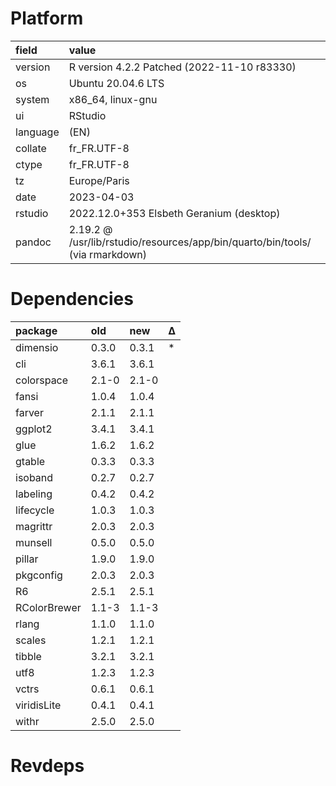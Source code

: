 # Platform

|field    |value                                                                         |
|:--------|:-----------------------------------------------------------------------------|
|version  |R version 4.2.2 Patched (2022-11-10 r83330)                                   |
|os       |Ubuntu 20.04.6 LTS                                                            |
|system   |x86_64, linux-gnu                                                             |
|ui       |RStudio                                                                       |
|language |(EN)                                                                          |
|collate  |fr_FR.UTF-8                                                                   |
|ctype    |fr_FR.UTF-8                                                                   |
|tz       |Europe/Paris                                                                  |
|date     |2023-04-03                                                                    |
|rstudio  |2022.12.0+353 Elsbeth Geranium (desktop)                                      |
|pandoc   |2.19.2 @ /usr/lib/rstudio/resources/app/bin/quarto/bin/tools/ (via rmarkdown) |

# Dependencies

|package      |old   |new   |Δ  |
|:------------|:-----|:-----|:--|
|dimensio     |0.3.0 |0.3.1 |*  |
|cli          |3.6.1 |3.6.1 |   |
|colorspace   |2.1-0 |2.1-0 |   |
|fansi        |1.0.4 |1.0.4 |   |
|farver       |2.1.1 |2.1.1 |   |
|ggplot2      |3.4.1 |3.4.1 |   |
|glue         |1.6.2 |1.6.2 |   |
|gtable       |0.3.3 |0.3.3 |   |
|isoband      |0.2.7 |0.2.7 |   |
|labeling     |0.4.2 |0.4.2 |   |
|lifecycle    |1.0.3 |1.0.3 |   |
|magrittr     |2.0.3 |2.0.3 |   |
|munsell      |0.5.0 |0.5.0 |   |
|pillar       |1.9.0 |1.9.0 |   |
|pkgconfig    |2.0.3 |2.0.3 |   |
|R6           |2.5.1 |2.5.1 |   |
|RColorBrewer |1.1-3 |1.1-3 |   |
|rlang        |1.1.0 |1.1.0 |   |
|scales       |1.2.1 |1.2.1 |   |
|tibble       |3.2.1 |3.2.1 |   |
|utf8         |1.2.3 |1.2.3 |   |
|vctrs        |0.6.1 |0.6.1 |   |
|viridisLite  |0.4.1 |0.4.1 |   |
|withr        |2.5.0 |2.5.0 |   |

# Revdeps

